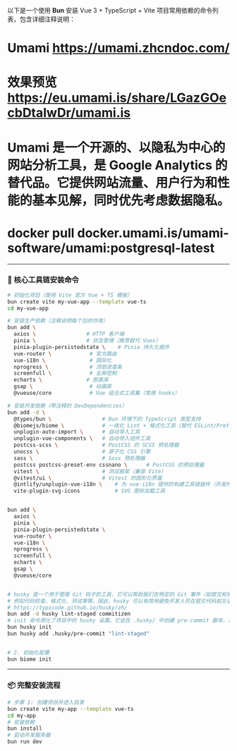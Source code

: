 以下是一个使用 **Bun** 安装 Vue 3 + TypeScript + Vite 项目常用依赖的命令列表，包含详细注释说明：


# Umami https://umami.zhcndoc.com/
# 效果预览  https://eu.umami.is/share/LGazGOecbDtaIwDr/umami.is
# Umami 是一个开源的、以隐私为中心的网站分析工具，是 Google Analytics 的替代品。它提供网站流量、用户行为和性能的基本见解，同时优先考虑数据隐私。
# docker pull docker.umami.is/umami-software/umami:postgresql-latest


---

### **📌 核心工具链安装命令**
```bash
# 初始化项目（使用 Vite 官方 Vue + TS 模板）
bun create vite my-vue-app --template vue-ts
cd my-vue-app

# 安装生产依赖（注释说明每个包的作用）
bun add \
  axios \                # HTTP 客户端
  pinia \                # 状态管理（推荐替代 Vuex）
  pinia-plugin-persistedstate \    # Pinia 持久化插件
  vue-router \            # 官方路由
  vue-i18n \              # 国际化
  nprogress \             # 顶部进度条
  screenfull \            # 全屏控制
  echarts \              # 图表库
  gsap \                  # 动画库
  @vueuse/core            # Vue 组合式工具集（常用 hooks）

# 安装开发依赖（带注释的 DevDependencies）
bun add -d \
  @types/bun \                # Bun 环境下的 TypeScript 类型支持
  @biomejs/biome \            # 一体化 Lint + 格式化工具（替代 ESLint/Prettier）
  unplugin-auto-import \      # 自动导入工具
  unplugin-vue-components \   # 自动导入组件工具
  postcss-scss \              # PostCSS 的 SCSS 预处理器
  unocss \                    # 原子化 CSS 引擎
  sass \                      # Sass 预处理器
  postcss postcss-preset-env cssnano \      # PostCSS 的预处理器
  vitest \                    # 测试框架（兼容 Vite）
  @vitest/ui \                # Vitest 的图形化界面
  @intlify/unplugin-vue-i18n \    # 为 vue-i18n 提供的构建工具链插件（开发时优化）
  vite-plugin-svg-icons           # SVG 图标加载工具


bun add \
  axios \        
  pinia \      
  pinia-plugin-persistedstate \
  vue-router \
  vue-i18n \    
  nprogress \
  screenfull \
  echarts \
  gsap \
  @vueuse/core


# husky 是一个用于管理 Git 钩子的工具，它可以帮助我们在特定的 Git 事件（如提交和推送）触发时自动执行一些任务，
# 例如代码检查、格式化、测试等等。因此，husky 可以有效地避免开发人员在提交代码前忘记代码检查、格式化等等操作带来的一系列问题。
# https://typicode.github.io/husky/zh/
bun add -d husky lint-staged commitizen
# init 命令简化了项目中的 husky 设置。它会在 .husky/ 中创建 pre-commit 脚本，并更新 package.json 中的 prepare 脚本。随后可根据你的工作流进行修改。
bun husky init
bun husky add .husky/pre-commit "lint-staged"


# 2. 初始化配置
bun biome init
```

---

### **📦 完整安装流程**
```bash
# 步骤 1: 创建项目并进入目录
bun create vite my-app --template vue-ts
cd my-app
# 安装依赖
bun install
# 启动开发服务器
bun run dev
```